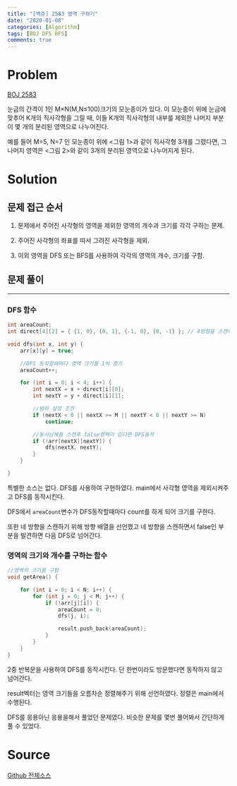 ```yaml
---
title: "[백준] 2583 영역 구하기"
date: "2020-01-08"
categories: [Algorithm]
tags: [BOJ DFS BFS]
comments: true
---
```


# Problem

[BOJ 2583](https://www.acmicpc.net/problem/2583)

눈금의 간격이 1인 M×N(M,N≤100)크기의 모눈종이가 있다. 이 모눈종이 위에 눈금에 맞추어 K개의 직사각형을 그릴 때, 이들 K개의 직사각형의 내부를 제외한 나머지 부분이 몇 개의 분리된 영역으로 나누어진다.

예를 들어 M=5, N=7 인 모눈종이 위에 <그림 1>과 같이 직사각형 3개를 그렸다면, 그 나머지 영역은 <그림 2>와 같이 3개의 분리된 영역으로 나누어지게 된다.

# Solution

## 문제 접근 순서

1. 문제에서 주어진 사각형의 영역을 제외한 영역의 개수과 크기를 각각 구하는 문제.

2. 주어진 사각형의 좌표를 따서 그려진 사각형을 제외.

3. 이외 영역을 DFS 또는 BFS를 사용하여 각각의 영역의 개수, 크기를 구함.

## 문제 풀이

---

### DFS 함수

```cpp
int areaCount;
int direct[4][2] = { {1, 0}, {0, 1}, {-1, 0}, {0, -1} }; // 4방향을 스캔하기 위한 방향배열

void dfs(int x, int y) {
	arr[x][y] = true;

	//DFS 동작할때마다 영역 크기를 1씩 증가
	areaCount++;

	for (int i = 0; i < 4; i++) {
		int nextX = x + direct[i][0];
		int nextY = y + direct[i][1];

		//범위 설정 조건
		if (nextX < 0 || nextX >= M || nextY < 0 || nextY >= N)
			continue;

		//동서남북을 스캔후 false영역이 있다면 DFS동작
		if (!arr[nextX][nextY]) {
			dfs(nextX, nextY);
		}
	}

}
```

특별한 소스는 없다. DFS를 사용하여 구현하였다. main에서 사각형 영역을 제외시켜주고 DFS를 동작시킨다.

DFS에서 `areaCount`변수가 DFS동작할때마다 count를 하게 되어 크기를 구한다.

또한 네 방향을 스캔하기 위해 방향 배열을 선언했고 네 방향을 스캔하면서 false인 부분을 발견하면 다음 DFS로 넘어간다.

### 영역의 크기와 개수를 구하는 함수

```cpp
//영역의 크기를 구함
void getArea() {

	for (int i = 0; i < N; i++) {
		for (int j = 0; j < M; j++) {
			if (!arr[j][i]) {
				areaCount = 0;
				dfs(j, i);

				result.push_back(areaCount);
			}
		}
	}
}
```

2중 반복문을 사용하여 DFS를 동작시킨다. 단 한번이라도 방문했다면 동작하지 않고 넘어간다.

result벡터는 영역 크기들을 오름차순 정렬해주기 위해 선언하였다. 정렬은 main에서 수행된다.

DFS를 응용아닌 응용을해서 풀었던 문제였다. 비슷한 문제를 몇번 풀어봐서 간단하게 풀 수 있었다.

# Source

[Github 전체소스](https://github.com/MinByeongChan/myMBC/blob/master/Codetest/baekjoon/2583_GetArea.cpp)
